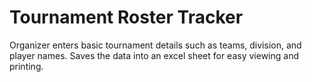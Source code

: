 # Tournament Roster Tracker
Organizer enters basic tournament details such as teams, division, and player names. Saves the data into an excel sheet for easy viewing and printing.
